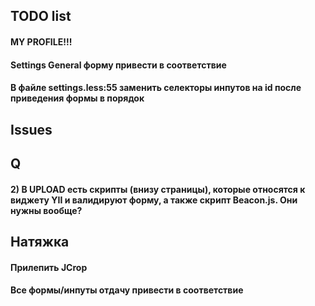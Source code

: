 ## TODO list

#### MY PROFILE!!!
#### Settings General форму привести в соответствие
#### В файле settings.less:55 заменить селекторы инпутов на id после приведения формы в порядок


## Issues



## Q

#### 2) В UPLOAD есть скрипты (внизу страницы), которые относятся к виджету YII и валидируют форму, а также скрипт Beacon.js. Они нужны вообще?

## Натяжка

#### Прилепить JCrop
#### Все формы/инпуты отдачу привести в соответствие

